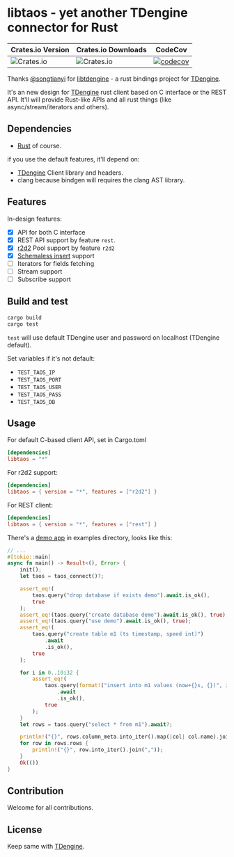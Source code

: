 # libtaos - yet another TDengine connector for Rust

| Crates.io Version                                     | Crates.io Downloads                                   | CodeCov                                                                                                                                         |
| ----------------------------------------------------- | ----------------------------------------------------- | ----------------------------------------------------------------------------------------------------------------------------------------------- |
| ![Crates.io](https://img.shields.io/crates/v/libtaos) | ![Crates.io](https://img.shields.io/crates/d/libtaos) | [![codecov](https://codecov.io/gh/taosdata/libtaos-rs/branch/main/graph/badge.svg?token=P11UKNLTVO)](https://codecov.io/gh/taosdata/libtaos-rs) |

Thanks [@songtianyi](https://github.com/songtianyi) for [libtdengine](https://github.com/songtianyi/tdengine-rust-bindings) - a rust bindings project for [TDengine].

It's an new design for [TDengine] rust client based on C interface or the REST API. It'll will provide Rust-like APIs and all rust things (like async/stream/iterators and others).

## Dependencies

- [Rust](https://www.rust-lang.org/learn/get-started) of course.

if you use the default features, it'll depend on:

- [TDengine] Client library and headers.
- clang because bindgen will requires the clang AST library.

## Features

In-design features:

- [x] API for both C interface
- [x] REST API support by feature `rest`.
- [x] [r2d2] Pool support by feature `r2d2`
- [x] [Schemaless insert](https://www.taosdata.com/docs/cn/v2.0/insert#schemaless) support
- [ ] Iterators for fields fetching
- [ ] Stream support
- [ ] Subscribe support

## Build and test

```sh
cargo build
cargo test
```

`test` will use default TDengine user and password on localhost (TDengine default).

Set variables if it's not default:

- `TEST_TAOS_IP`
- `TEST_TAOS_PORT`
- `TEST_TAOS_USER`
- `TEST_TAOS_PASS`
- `TEST_TAOS_DB`

## Usage

For default C-based client API, set in Cargo.toml

```toml
[dependencies]
libtaos = "*"
```

For r2d2 support:

```toml
[dependencies]
libtaos = { version = "*", features = ["r2d2"] }
```

For REST client:

```toml
[dependencies]
libtaos = { version = "*", features = ["rest"] }
```

There's a [demo app](examples/demo.rs) in examples directory, looks like this:

```rust
// ...
#[tokio::main]
async fn main() -> Result<(), Error> {
    init();
    let taos = taos_connect()?;

    assert_eq!(
        taos.query("drop database if exists demo").await.is_ok(),
        true
    );
    assert_eq!(taos.query("create database demo").await.is_ok(), true);
    assert_eq!(taos.query("use demo").await.is_ok(), true);
    assert_eq!(
        taos.query("create table m1 (ts timestamp, speed int)")
            .await
            .is_ok(),
        true
    );

    for i in 0..10i32 {
        assert_eq!(
            taos.query(format!("insert into m1 values (now+{}s, {})", i, i).as_str())
                .await
                .is_ok(),
            true
        );
    }
    let rows = taos.query("select * from m1").await?;

    println!("{}", rows.column_meta.into_iter().map(|col| col.name).join(","));
    for row in rows.rows {
        println!("{}", row.into_iter().join(","));
    }
    Ok(())
}
```

## Contribution

Welcome for all contributions.

## License

Keep same with [TDengine].

[TDengine]: https://www.taosdata.com/en/getting-started/
[r2d2]: https://crates.io/crates/r2d2
